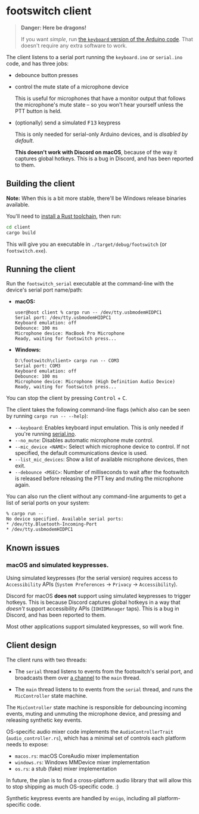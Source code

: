 # footswitch client

> **Danger: Here be dragons!**
>
> If you want _simple_, run [the `keyboard` version of the Arduino code](../keyboard/). That doesn't require any extra software to work.

The client listens to a serial port running the `keyboard.ino` or `serial.ino` code, and has three jobs:

* debounce button presses

* control the mute state of a microphone device

  This is useful for microphones that have a monitor output that follows the microphone's mute state – so you won't hear yourself unless the PTT button is held.

* (optionally) send a simulated <kbd>F13</kbd> keypress

  This is only needed for serial-only Arduino devices, and is _disabled by default_.

  **This doesn't work with Discord on macOS**, because of the way it captures global hotkeys. This is a bug in Discord, and has been reported to them.

## Building the client

**Note:** When this is a bit more stable, there'll be Windows release binaries available.

You'll need to [install a Rust toolchain](https://www.rust-lang.org/tools/install), then run:

```sh
cd client
cargo build
```

This will give you an executable in `./target/debug/footswitch` (or `footswitch.exe`).

## Running the client

Run the `footswitch_serial` executable at the command-line with the device's serial port name/path:

* **macOS:**

  ```
  user@host client % cargo run -- /dev/tty.usbmodemHIDPC1
  Serial port: /dev/tty.usbmodemHIDPC1
  Keyboard emulation: off
  Debounce: 100 ms
  Microphone device: MacBook Pro Microphone
  Ready, waiting for footswitch press...
  ```

* **Windows:**

  ```
  D:\footswitch\client> cargo run -- COM3
  Serial port: COM3
  Keyboard emulation: off
  Debounce: 100 ms
  Microphone device: Microphone (High Definition Audio Device)
  Ready, waiting for footswitch press...
  ```

You can stop the client by pressing <kbd>Control</kbd> + <kbd>C</kbd>.

The client takes the following command-line flags (which also can be seen by running `cargo run -- --help`):

* `--keyboard`: Enables keyboard input emulation. This is only needed if you're running [serial.ino](../serial/serial.ino).
* `--no_mute`: Disables automatic microphone mute control.
* `--mic_device <NAME>`: Select which microphone device to control. If not specified, the default communications device is used.
* `--list_mic_devices`: Show a list of available microphone devices, then exit.
* `--debounce <MSEC>`: Number of milliseconds to wait after the footswitch is released before releasing the PTT key and muting the microphone again.

You can also run the client without any command-line arguments to get a list of serial ports on your system:

```
% cargo run --
No device specified. Available serial ports:
* /dev/tty.Bluetooth-Incoming-Port
* /dev/tty.usbmodemHIDPC1
```

## Known issues

### macOS and simulated keypresses.

Using simulated keypresses (for the serial version) requires access to `Accessibility` APIs (`System Preferences` → `Privacy` → `Accessibility`).

Discord for macOS **does not** support using simulated keypresses to trigger hotkeys. This is because Discord captures global hotkeys in a way that _doesn't_ support accessibility APIs (`IOHIDManager` taps). This is a bug in Discord, and has been reported to them.

Most other applications support simulated keypresses, so will work fine.

## Client design

The client runs with two threads:

* The `serial` thread listens to events from the footswitch's serial port, and broadcasts them over [a channel][mpsc] to the `main` thread.

* The `main` thread listens to to events from the `serial` thread, and runs the `MicController` state machine.

The `MicController` state machine is responsible for debouncing incoming events, muting and unmuting the microphone device, and pressing and releasing synthetic key events.

OS-specific audio mixer code implements the `AudioControllerTrait` (`audio_controller.rs`), which has a minimal set of controls each platform needs to expose:

* `macos.rs`: macOS CoreAudio mixer implementation
* `windows.rs`: Windows MMDevice mixer implementation
* `os.rs`: a stub (fake) mixer implementation

In future, the plan is to find a cross-platform audio library that will allow this to stop shipping as much OS-specific code. :)

Synthetic keypress events are handled by `enigo`, including all platform-specific code.

[mpsc]: https://doc.rust-lang.org/std/sync/mpsc/
